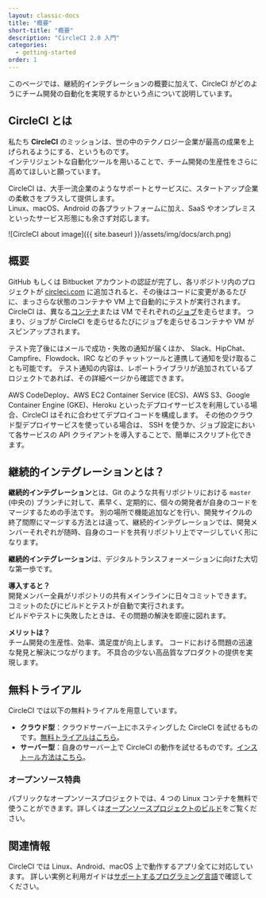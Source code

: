 ```yaml
---
layout: classic-docs
title: "概要"
short-title: "概要"
description: "CircleCI 2.0 入門"
categories:
  - getting-started
order: 1
---
```

このページでは、継続的インテグレーションの概要に加えて、CircleCI がどのようにチーム開発の自動化を実現するかという点について説明しています。

## CircleCI とは

私たち **CircleCI** のミッションは、世の中のテクノロジー企業が最高の成果を上げられるようにする、というものです。  
インテリジェントな自動化ツールを用いることで、チーム開発の生産性をさらに高めてほしいと願っています。

CircleCI は、大手一流企業のようなサポートとサービスに、スタートアップ企業の柔軟さをプラスして提供します。  
Linux、macOS、Android の各プラットフォームに加え、SaaS やオンプレミスといったサービス形態にも余さず対応します。

![CircleCI about image]({{ site.baseurl }}/assets/img/docs/arch.png)

## 概要

GitHub もしくは Bitbucket アカウントの認証が完了し、各リポジトリ内のプロジェクトが [circleci.com](https://circleci.com) に追加されると、その後はコードに変更があるたびに、まっさらな状態のコンテナや VM 上で自動的にテストが実行されます。 CircleCI は、異なる[コンテナ]({{site.baseurl}}/2.0/glossary/#container)または VM でそれぞれの[ジョブ]({{site.baseurl}}/2.0/glossary/#job)を走らせます。 つまり、ジョブが CircleCI を走らせるたびにジョブを走らせるコンテナや VM がスピンアップされます。

テスト完了後にはメールで成功・失敗の通知が届くほか、 Slack、HipChat、Campfire、Flowdock、IRC などのチャットツールと連携して通知を受け取ることも可能です。 テスト通知の内容は、レポートライブラリが追加されているプロジェクトであれば、その詳細ページから確認できます。

AWS CodeDeploy、AWS EC2 Container Service (ECS)、AWS S3、Google Container Engine (GKE)、Heroku といったデプロイサービスを利用している場合、CircleCI はそれに合わせてデプロイコードを構成します。 その他のクラウド型デプロイサービスを使っている場合は、 SSH を使うか、ジョブ設定において各サービスの API クライアントを導入することで、簡単にスクリプト化できます。

## 継続的インテグレーションとは？

**継続的インテグレーション**とは、Git のような共有リポジトリにおける `master` (中央の) ブランチに対して、素早く、定期的に、個々の開発者が自身のコードをマージするための手法です。 別の場所で機能追加などを行い、開発サイクルの終了間際にマージする方法とは違って、継続的インテグレーションでは、開発メンバーそれぞれが随時、自身のコードを共有リポジトリ上でマージしていく形になります。

**継続的インテグレーション**は、デジタルトランスフォーメーションに向けた大切な第一歩です。

**導入すると？**  
開発メンバー全員がリポジトリの共有メインラインに日々コミットできます。  
コミットのたびにビルドとテストが自動で実行されます。  
ビルドやテストに失敗したときは、その問題の解決を即座に図れます。

**メリットは？**  
チーム開発の生産性、効率、満足度が向上します。 コードにおける問題の迅速な発見と解決につながります。 不具合の少ない高品質なプロダクトの提供を実現します。

## 無料トライアル

CircleCI では以下の無料トライアルを用意しています。

- **クラウド型**：クラウドサーバー上にホスティングした CircleCI を試せるものです。[無料トライアルはこちら]({{site.baseurl}}/2.0/first-steps/)。
- **サーバー型**：自身のサーバー上で CircleCI の動作を試せるものです。[インストール方法はこちら]({{site.baseurl}}/2.0/single-box/)。

### オープンソース特典

パブリックなオープンソースプロジェクトでは、4 つの Linux コンテナを無料で使うことができます。詳しくは[オープンソースプロジェクトのビルド]({{site.baseurl}}/2.0/oss/)をご覧ください。

## 関連情報

CircleCI では Linux、Android、macOS 上で動作するアプリ全てに対応しています。 詳しい実例と利用ガイドは[サポートするプログラミング言語]({{site.baseurl}}/2.0/demo-apps/)で確認してください。